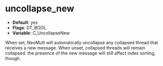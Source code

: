 # uncollapse_new

- **Default**: yes
- **Flags**: DT_BOOL
- **Variable**: C_UncollapseNew

When set, NeoMutt will automatically uncollapse any collapsed thread
that receives a new message. When unset, collapsed threads will
remain collapsed. the presence of the new message will still affect
index sorting, though.
